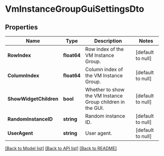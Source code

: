 # VmInstanceGroupGuiSettingsDto

## Properties
Name | Type | Description | Notes
------------ | ------------- | ------------- | -------------
**RowIndex** | **float64** | Row index of the VM Instance Group. | [default to null]
**ColumnIndex** | **float64** | Column index of the VM Instance Group. | [default to null]
**ShowWidgetChildren** | **bool** | Whether to show the VM Instance Group children in the GUI. | [default to null]
**RandomInstanceID** | **string** | Random instance ID. | [default to null]
**UserAgent** | **string** | User agent. | [default to null]

[[Back to Model list]](../README.md#documentation-for-models) [[Back to API list]](../README.md#documentation-for-api-endpoints) [[Back to README]](../README.md)

